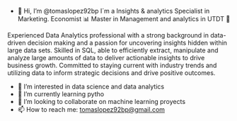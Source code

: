 - 👋 Hi, I’m @tomaslopez92bp
I´m a Insights & analytics Specialist in Marketing.
Economist 📊 Master in Management and analytics in UTDT 🚀

Experienced Data Analytics professional with a strong background in data-driven decision making and a passion for uncovering insights hidden within large data sets. Skilled in SQL, able to efficiently extract, manipulate and analyze large amounts of data to deliver actionable insights to drive business growth. Committed to staying current with industry trends and utilizing data to inform strategic decisions and drive positive outcomes.

- 👀 I’m interested in data science and data analytics
- 🌱 I’m currently learning pytho
- 💞️ I’m looking to collaborate on machine learning proyects
- 📫 How to reach me: tomaslopez92bp@gmail.com

<!---
tomaslopez92bp/tomaslopez92bp is a ✨ special ✨ repository because its `README.md` (this file) appears on your GitHub profile.
You can click the Preview link to take a look at your changes.
--->

